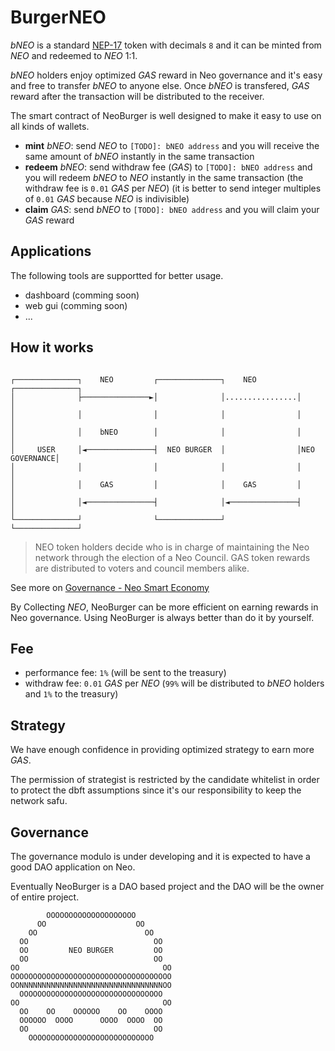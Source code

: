 # BurgerNEO

*bNEO* is a standard [NEP-17](https://docs.neo.org/docs/en-us/develop/write/nep17.html) token with decimals `8` and it can be minted from *NEO* and redeemed to *NEO* 1:1.

*bNEO* holders enjoy optimized *GAS* reward in Neo governance and it's easy and free to transfer *bNEO* to anyone else. Once *bNEO* is transfered, *GAS* reward after the transaction will be distributed to the receiver.

The smart contract of NeoBurger is well designed to make it easy to use on all kinds of wallets.

- **mint** *bNEO*: send *NEO* to `[TODO]: bNEO address` and you will receive the same amount of *bNEO* instantly in the same transaction
- **redeem** *bNEO*: send withdraw fee (*GAS*) to `[TODO]: bNEO address` and you will redeem *bNEO* to *NEO* instantly in the same transaction (the withdraw fee is `0.01` *GAS* per *NEO*) (it is better to send integer multiples of `0.01` *GAS* because *NEO* is indivisible)
- **claim** *GAS*: send *bNEO* to `[TODO]: bNEO address` and you will claim your *GAS* reward

## Applications

The following tools are supportted for better usage.

- dashboard (comming soon)
- web gui (comming soon)
- ...

## How it works

```

┌──────────────┐    NEO         ┌──────────────┐    NEO         ┌──────────────┐
│              ├───────────────►│              │................│              │
│              │                │              │                │              │
│              │    bNEO        │              │                │              │
│     USER     │◄───────────────┤  NEO BURGER  │                │NEO GOVERNANCE│
│              │                │              │                │              │
│              │    GAS         │              │    GAS         │              │
│              │◄───────────────┤              │◄───────────────┤              │
└──────────────┘                └──────────────┘                └──────────────┘

```

> NEO token holders decide who is in charge of maintaining the Neo network through the election of a Neo Council. GAS token rewards are distributed to voters and council members alike.

See more on [Governance - Neo Smart Economy](https://neo.org/gov)

By Collecting *NEO*, NeoBurger can be more efficient on earning rewards in Neo governance. Using NeoBurger is always better than do it by yourself.

## Fee

- performance fee: `1%` (will be sent to the treasury)
- withdraw fee: `0.01` *GAS* per *NEO* (`99%` will be distributed to *bNEO* holders and `1%` to the treasury)

## Strategy

We have enough confidence in providing optimized strategy to earn more *GAS*.

The permission of strategist is restricted by the candidate whitelist in order to protect the dbft assumptions since it's our responsibility to keep the network safu.

## Governance

The governance modulo is under developing and it is expected to have a good DAO application on Neo.

Eventually NeoBurger is a DAO based project and the DAO will be the owner of entire project.

```
        OOOOOOOOOOOOOOOOOOOO        
      OO                    OO      
    OO                        OO    
  OO                            OO  
  OO         NEO BURGER         OO  
  OO                            OO  
OO                                OO
OOOOOOOOOOOOOOOOOOOOOOOOOOOOOOOOOOOO
OONNNNNNNNNNNNNNNNNNNNNNNNNNNNNNNNOO
  OOOOOOOOOOOOOOOOOOOOOOOOOOOOOOOO  
OO                                OO
  OO    OO    OOOOOO    OO    OOOO  
  OOOOOO  OOOO      OOOO  OOOO  OO  
  OO                            OO  
    OOOOOOOOOOOOOOOOOOOOOOOOOOOO    
```
